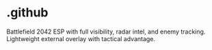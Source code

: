 # .github
Battlefield 2042 ESP with full visibility, radar intel, and enemy tracking. Lightweight external overlay with tactical advantage.

